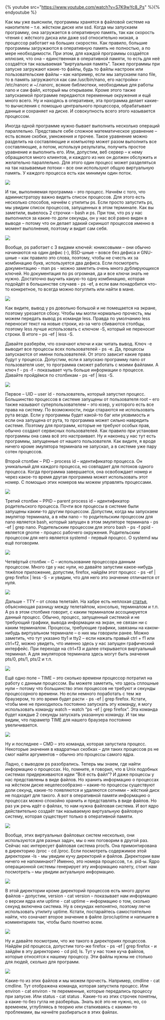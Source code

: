 {% youtube src="https://www.youtube.com/watch?v=S7K9wYc8_Ps" %}{% endyoutube %}

Как мы уже выяснили, программы хранятся в файловой системе на накопителе – т.е. жёстком диске или ssd.  Когда мы запускаем программу, она загружается в оперативную память, так как скорость чтения с жёсткого диска или даже ssd относительно низкая, а процессор работает на больших скоростях. Как правило, большие программы загружаются в оперативную память не полностью, а по мере необходимости. При этом, для каждой программы создаётся иллюзия, что она – единственная в оперативной памяти, то есть для неё создаётся так называемая “виртуальная память”.  Также программы при запуске загружают какие-то файлы, будь то файлы настроек или пользовательские файлы – как например, если мы запускаем nano file, то в память загружаются как сам /usr/bin/nano, его настройки - /etc/nanorc и ~/.nanorc, всякие библиотеки, необходимые для работы nano и сам файл, который мы открываем. Кроме этого также запускаемой программе передаются переменные окружения и ещё много всего. Ну и находясь в оперативке, эта программа делает какие-то вычисления с помощью центрального процессора, обрабатывает данные и сохраняет на диске. И совокупность всего этого называется процессом.

Иногда одной программе нужно бывает выполнить несколько операций параллельно. Представьте себе сложное математическое уравнение – есть всякие скобки, умножения и прочее. Такое уравнение можно разделить на составляющие и компьютер может разом выполнить все составляющие, а потом, используя результаты, получить простое уравнение и выполнить его. Или, допустим, веб сервер – к нему обращаются много клиентов, и каждого из них он должен обслужить и желательно параллельно. Для этого один процесс может разделяться на так называемые потоки – все они используют общую виртуальную память. У каждого процесса есть как минимум один поток.

![](images/14/ps.png)

И так, выполняемая программа – это процесс. Начнём с того, что администратору важно видеть список процессов. Для этого есть несколько способов, начнём с утилиты ps. Если просто запустить ps, мы увидим список процессов, запущенных в этом терминале. Как вы заметили, вывелось 2 строчки – bash и ps. При том, что ps у нас выполнился за какие-то доли секунды, он у нас всё равно виден в выводе – потому что он делает эдакий скриншот процессов именно в момент выполнения, поэтому и видит сам себя.

![](images/14/man.png)

Вообще, ps работает с 3 видами ключей: юниксовыми – они обычно начинаются на один дефис (-), BSD-шные – вовсе без дефиса и GNU-шные – как правило это слова, поэтому, чтобы не счесть их за комбинацию букв, используется два дефиса. Если посмотреть документацию - man ps - можно заметить очень много дублирующихся ключей. Но документация по ps огромная, да и все ключи знать не нужно. Достаточно выучить какую-то одну комбинацию,  которая подойдёт в большинстве случаев - ps -ef, а если вам понадобится что-то конкретное, то всегда можно погуглить или найти в мане.

![](images/14/psless.png)

Как видите, вывод у ps довольно большой и не помещается на экране, поэтому урезается сбоку. Чтобы мы могли нормально прочесть, мы можем передать вывод ps команде less. Правда по умолчанию less переносит текст на новые строки, из-за чего сбиваются столбцы, поэтому less лучше использовать с ключом -S, который не переносит строки. В итоге – ps -ef | less -S.

Давайте разберём, что означают ключи и как читать вывод. Ключ -e выводит все процессы всех пользователей - ps -e. Да, процессы запускаются от имени пользователей. От этого зависит какие права будут у процесса. Допустим, если я запускаю программу nano от пользователя user, то программа сможет работать с моими файлами. А ключ f - ps -f - показывает чуть больше информации о процессе. Давайте пройдёмся по столбикам - ps -ef | less -S.

![](images/14/users.png)

Первое – UID – user id - пользователь, который запустил процесс.  Большинство процессов в системе запущены от пользователя root – его также называют суперпользователем – это юзер, у которого есть все права на систему. По возможности, люди стараются не использовать рута везде. Если у программы будет какой-то баг или уязвимость и если она запущена от рута, то программа может сильно навредить системе. Поэтому для программ, которые не требуют особых прав, обычно создают сервисных пользователей. Как правило при установке программы она сама всё это настраивает. Ну и наконец у нас тут есть программы, запущенные от нашего пользователя. Как видите, я вроде ничего кроме эмулятора терминала не запускал, а в системе уже пару сотен процессов.

Второй столбик – PID – process id – идентификатор процесса. Он уникальный для каждого процесса, но совпадает для потоков одного процесса. Когда программа завершается, она освобождает номер и через какое-то время другая программа может использовать этот номер. С помощью этих номеров мы можем управлять процессами.

![](images/14/ppid.png)

Третий столбик – PPID – parent process id – идентификатор родительского процесса.  Почти все процессы в системе были запущены каким-то другим процессом. Допустим, когда мы запускаем эмулятор терминала, а в нём nano – то родительским процессом для nano является bash, который запущен в этом эмуляторе терминала - ps -ef | grep nano. Родительским процессом для этого bash - ps -f ppid - является gnome - процесс рабочего окружения. Родительским процессом для него является systemd - первый процесс. О systemd мы ещё поговорим.

![](images/14/firefox.png)

Четвёртый столбик – C – использование процессора данным процессом. Много где у нас нули, но давайте запустим какое-нибудь тяжёлое приложение, допустим, firefox, найдём этот процесс - ps -ef | grep firefox | less -S - и увидим, что для него это значение отличается от нуля.

![](images/14/tty.png)

Дальше - TTY – от слова телетайп. На хабре есть неплохая [статья](https://habr.com/ru/post/460257/), объясняющая разницу между телетайпом, консолью, терминалом и т.п. А ps в этом столбике говорит, с каким терминалом ассоциируется данный процесс.  Обычно, процесс, запущенный системой и не требующий графики, вывода информации на экран, не связан ни с каким терминалом. Процессы, требующие графики, завязаны на каком-нибудь виртуальном терминале – о них мы говорили ранее. Можно заметить, что тут указано tty1 и tty2 – если нажать правый ctrl + f1 или ctrl+f2, можно увидеть, что именно здесь у нас запущен графический интерфейс. При переходе на ctrl+f3 и далее открывается виртуальный терминал. А для эмуляторов терминала здесь могут быть значения pts/0, pts/1, pts/2 и т.п.

![](images/14/time.png)

Ещё одно поле – TIME – это сколько времени процессор потратил на работу с данным процессом. Вы можете заметить, что здесь сплошные нули – потому что большинство этих процессов не требуют и секунды процессорного времени. Но если немного поработать с тем же браузером, то это время будет расти - ps -ef | grep firefox. Кстати, чтобы мне не приходилось постоянно запускать эту команду, я могу использовать команду watсh – watch “ps -ef | grep firefox”. Эта команда будет каждые 2 секунды запускать указанную команду. И так мы видим, что параметр TIME для нашего браузера постоянно увеличивается.

![](images/14/cmd.png)

Ну и последнее – CMD – это команда, которая запустила процесс. Некоторые значения в квадратных скобках – для таких процессов ps не смог найти аргументов – обычно это процессы самого ядра.

Ладно, с выводом ps разобрались. Теперь мы знаем, где найти информацию о процессах. Но, помните, я говорил, что в Unix подобных системах придерживаются идеи “Всё есть файл”? И даже процессы у нас представлены в виде файлов. Но хранить информацию о процессах на жёстком диске нецелесообразно – какие-то процессы существуют доли секунд, какие-то появляются и удаляются сотнями – жёсткий диск не подходит для такого. А вот в оперативной памяти информацию о процессах можно спокойно хранить и представлять в виде файлов. Но раз уж речь идёт о файлах, то нам нужна файловая система. И вот ядро действительно создаёт так называемую виртуальную файловую систему, которая существует только в оперативной памяти.

![](images/14/proc.png)

Вообще, этих виртуальных файловых систем несколько, они используются для разных задач,  мы о них поговорим в другой раз. Сейчас нас интересует файловая система procfs. Она примонтирована в директорию /proc - cd /proc. Если посмотреть содержимое этой директории -ls - мы увидим кучу директорий и файлов. Директории вам ничего не напоминают? Именно, это  номера процессов, т.е. pid-ы. Ядро операционной системы генерирует эту информацию налету, стоит нам посмотреть – мы увидим актуальную информацию.

![](images/14/uptime.png)

В этой директории кроме директорий процессов есть много других файлов – допустим, version - сat version – показывает нам информацию о версии ядра или uptime - cat uptime – информацию о том, сколько секунд включена система. Ну в секундах непонятно, поэтому легче использовать утилиту uptime. Кстати, постарайтесь самостоятельно найти, что означает второе значение в файле /proc/uptime и напишите в комментариях так, чтобы было понятно всем.

![](images/14/procfirefox.png)

Ну и давайте посмотрим, что же такого в директориях процессов. Найдём pid процесса, допустим того-же firefox - ps -ef | grep firefox - и зайдём в эту директорию - сd pid; ls. Тут у нас тоже куча файлов, которые относятся к нашему процессу. Эти файлы нужны не столько для людей, сколько для программ.

![](images/14/procfirefox2.png)

Какие-то из этих файлов и мы можем прочесть. Например, cmdline - cat cmdline. Тут отображена команда, которая запустила процесс. Или environ - cat environ - те переменные, которые передались процессу при запуске. Или status - cat status . Какие-то из этих строчек понятны, а какие-то без гугла не разберёшь. Знать всё это не нужно, но, со временем, углубляясь в теорию или сталкиваясь с какими-то проблемами, вы начнёте разбираться в этих файлах.
